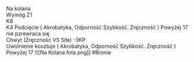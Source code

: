 Na kolana  
Wymóg Z1  
K8  
K4 Podcięcie ( Akrobatyka, Odporność Szybkość. Zręczność ) Powyżej 17 nie pzrewraca się  
Chwyt (Zręczność VS Siła) -3KP  
Uwolnienie kosztuje ( Akrobatyka, Odporność Szybkość. Zręczność ) Powyżej 17
![[Na Kolana fota.png]]
#Bronie
